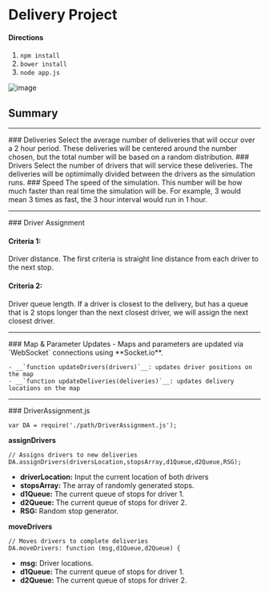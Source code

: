 # Delivery Project

#### Directions

1. `npm install`
2. `bower install`
3. `node app.js`

![image](https://cloud.githubusercontent.com/assets/8601964/8363411/5a3b4e94-1b44-11e5-8a6b-3fa9196005d9.png)


## Summary
<hr>
### Deliveries
Select the average number of deliveries that will occur over a 2 hour period. These deliveries will be centered around the number chosen, but the total number will be based on a random distribution. 
### Drivers
Select the number of drivers that will service these deliveries. The deliveries will be optimimally divided between the drivers as the simulation runs. 
### Speed
The speed of the simulation. This number will be how much faster than real time the simulation will be. For example, 3 would mean 3 times as fast, the 3 hour interval would run in 1 hour.

<hr>
### Driver Assignment

#### Criteria 1:
Driver distance. The first criteria is straight line distance from each driver to the next stop.

#### Criteria 2:
Driver queue length. If a driver is closest to the delivery, but has a queue that is 2 stops longer than the next closest driver, we will assign the next closest driver.

<hr>
### Map & Parameter Updates
- Maps and parameters are updated via `WebSocket` connections using **Socket.io**.

	- __`function updateDrivers(drivers)`__: updates driver positions on the map
	- __`function updateDeliveries(deliveries)`__: updates delivery locations on the map

<hr>
### DriverAssignment.js

`var DA = require('./path/DriverAssignment.js');`

__assignDrivers__
```
// Assigns drivers to new deliveries
DA.assignDrivers(driversLocation,stopsArray,d1Queue,d2Queue,RSG);
```
  - **driverLocation:** Input the current location of both drivers
  - **stopsArray:** The array of randomly generated stops. 
  - **d1Queue:** The current queue of stops for driver 1.
  - **d2Queue:** The current queue of stops for driver 2.
  - **RSG:** Random stop generator.

__moveDrivers__
```
// Moves drivers to complete deliveries
DA.moveDrivers: function (msg,d1Queue,d2Queue) {
```
  - **msg:** Driver locations.
  - **d1Queue:** The current queue of stops for driver 1.
  - **d2Queue:** The current queue of stops for driver 2.





